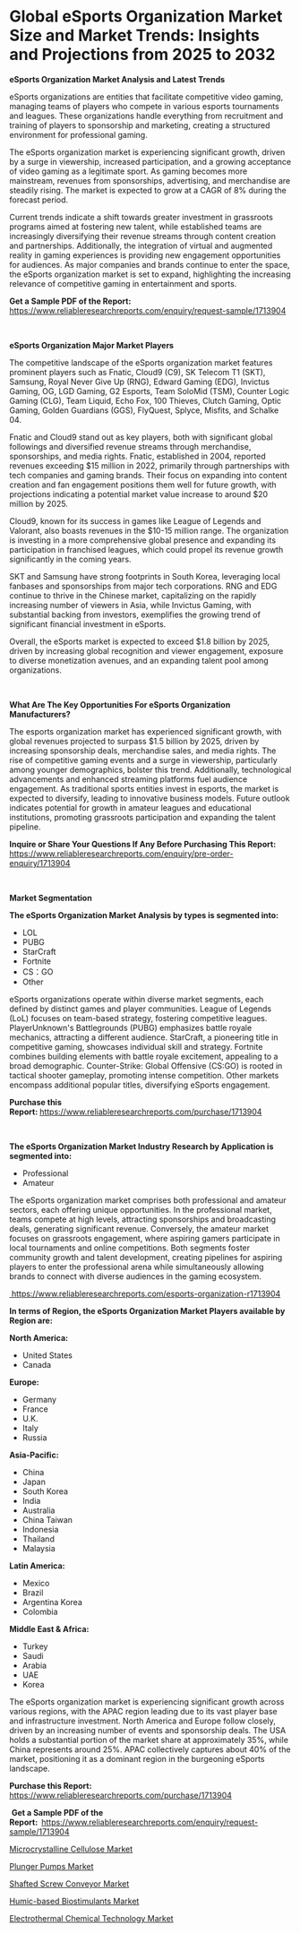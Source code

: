 <p><h1>Global eSports Organization Market Size and Market Trends: Insights and Projections from 2025 to 2032</h1></p><p><strong>eSports Organization Market Analysis and Latest Trends</strong></p>
<p><p>eSports organizations are entities that facilitate competitive video gaming, managing teams of players who compete in various esports tournaments and leagues. These organizations handle everything from recruitment and training of players to sponsorship and marketing, creating a structured environment for professional gaming. </p><p>The eSports organization market is experiencing significant growth, driven by a surge in viewership, increased participation, and a growing acceptance of video gaming as a legitimate sport. As gaming becomes more mainstream, revenues from sponsorships, advertising, and merchandise are steadily rising. The market is expected to grow at a CAGR of 8% during the forecast period. </p><p>Current trends indicate a shift towards greater investment in grassroots programs aimed at fostering new talent, while established teams are increasingly diversifying their revenue streams through content creation and partnerships. Additionally, the integration of virtual and augmented reality in gaming experiences is providing new engagement opportunities for audiences. As major companies and brands continue to enter the space, the eSports organization market is set to expand, highlighting the increasing relevance of competitive gaming in entertainment and sports.</p></p>
<p><strong>Get a Sample PDF of the Report:&nbsp;</strong> <a href="https://www.reliableresearchreports.com/enquiry/request-sample/1713904?utm_campaign=32&utm_medium=2&utm_source=Github&utm_content=ia&utm_term=11012025&utm_id=esports-organization">https://www.reliableresearchreports.com/enquiry/request-sample/1713904</a></p>
<p>&nbsp;</p>
<p><strong>eSports Organization Major Market Players</strong></p>
<p><p>The competitive landscape of the eSports organization market features prominent players such as Fnatic, Cloud9 (C9), SK Telecom T1 (SKT), Samsung, Royal Never Give Up (RNG), Edward Gaming (EDG), Invictus Gaming, OG, LGD Gaming, G2 Esports, Team SoloMid (TSM), Counter Logic Gaming (CLG), Team Liquid, Echo Fox, 100 Thieves, Clutch Gaming, Optic Gaming, Golden Guardians (GGS), FlyQuest, Splyce, Misfits, and Schalke 04. </p><p>Fnatic and Cloud9 stand out as key players, both with significant global followings and diversified revenue streams through merchandise, sponsorships, and media rights. Fnatic, established in 2004, reported revenues exceeding $15 million in 2022, primarily through partnerships with tech companies and gaming brands. Their focus on expanding into content creation and fan engagement positions them well for future growth, with projections indicating a potential market value increase to around $20 million by 2025.</p><p>Cloud9, known for its success in games like League of Legends and Valorant, also boasts revenues in the $10-15 million range. The organization is investing in a more comprehensive global presence and expanding its participation in franchised leagues, which could propel its revenue growth significantly in the coming years.</p><p>SKT and Samsung have strong footprints in South Korea, leveraging local fanbases and sponsorships from major tech corporations. RNG and EDG continue to thrive in the Chinese market, capitalizing on the rapidly increasing number of viewers in Asia, while Invictus Gaming, with substantial backing from investors, exemplifies the growing trend of significant financial investment in eSports.</p><p>Overall, the eSports market is expected to exceed $1.8 billion by 2025, driven by increasing global recognition and viewer engagement, exposure to diverse monetization avenues, and an expanding talent pool among organizations.</p></p>
<p>&nbsp;</p>
<p><strong>What Are The Key Opportunities For eSports Organization Manufacturers?</strong></p>
<p><p>The esports organization market has experienced significant growth, with global revenues projected to surpass $1.5 billion by 2025, driven by increasing sponsorship deals, merchandise sales, and media rights. The rise of competitive gaming events and a surge in viewership, particularly among younger demographics, bolster this trend. Additionally, technological advancements and enhanced streaming platforms fuel audience engagement. As traditional sports entities invest in esports, the market is expected to diversify, leading to innovative business models. Future outlook indicates potential for growth in amateur leagues and educational institutions, promoting grassroots participation and expanding the talent pipeline.</p></p>
<p><strong>Inquire or Share Your Questions If Any Before Purchasing This Report:</strong> <a href="https://www.reliableresearchreports.com/enquiry/pre-order-enquiry/1713904?utm_campaign=32&utm_medium=2&utm_source=Github&utm_content=ia&utm_term=11012025&utm_id=esports-organization">https://www.reliableresearchreports.com/enquiry/pre-order-enquiry/1713904</a></p>
<p>&nbsp;</p>
<p><strong>Market Segmentation</strong></p>
<p><strong>The eSports Organization Market Analysis by types is segmented into:</strong></p>
<p><ul><li>LOL</li><li>PUBG</li><li>StarCraft</li><li>Fortnite</li><li>CS：GO</li><li>Other</li></ul></p>
<p><p>eSports organizations operate within diverse market segments, each defined by distinct games and player communities. League of Legends (LoL) focuses on team-based strategy, fostering competitive leagues. PlayerUnknown's Battlegrounds (PUBG) emphasizes battle royale mechanics, attracting a different audience. StarCraft, a pioneering title in competitive gaming, showcases individual skill and strategy. Fortnite combines building elements with battle royale excitement, appealing to a broad demographic. Counter-Strike: Global Offensive (CS:GO) is rooted in tactical shooter gameplay, promoting intense competition. Other markets encompass additional popular titles, diversifying eSports engagement.</p></p>
<p><strong>Purchase this Report:&nbsp;</strong><a href="https://www.reliableresearchreports.com/purchase/1713904?utm_campaign=32&utm_medium=2&utm_source=Github&utm_content=ia&utm_term=11012025&utm_id=esports-organization">https://www.reliableresearchreports.com/purchase/1713904</a></p>
<p>&nbsp;</p>
<p><strong>The eSports Organization Market Industry Research by Application is segmented into:</strong></p>
<p><ul><li>Professional</li><li>Amateur</li></ul></p>
<p><p>The eSports organization market comprises both professional and amateur sectors, each offering unique opportunities. In the professional market, teams compete at high levels, attracting sponsorships and broadcasting deals, generating significant revenue. Conversely, the amateur market focuses on grassroots engagement, where aspiring gamers participate in local tournaments and online competitions. Both segments foster community growth and talent development, creating pipelines for aspiring players to enter the professional arena while simultaneously allowing brands to connect with diverse audiences in the gaming ecosystem.</p></p>
<p><a href="https://www.reliableresearchreports.com/esports-organization-r1713904?utm_campaign=32&utm_medium=2&utm_source=Github&utm_content=ia&utm_term=11012025&utm_id=esports-organization">&nbsp;https://www.reliableresearchreports.com/esports-organization-r1713904</a></p>
<p><strong>In terms of Region, the eSports Organization Market Players available by Region are:</strong></p>
<p>
    <p> <strong> North America: </strong>
        <ul>
            <li>United States</li>
            <li>Canada</li>
        </ul>
        </p> 
    <p> <strong> Europe: </strong>
        <ul>
            <li>Germany</li>
            <li>France</li>
            <li>U.K.</li>
            <li>Italy</li>
            <li>Russia</li>
        </ul>
        </p> 
    <p> <strong> Asia-Pacific: </strong>
        <ul>
            <li>China</li>
            <li>Japan</li>
            <li>South Korea</li>
            <li>India</li>
            <li>Australia</li>
            <li>China Taiwan</li>
            <li>Indonesia</li>
            <li>Thailand</li>
            <li>Malaysia</li>
        </ul>
        </p> 
    <p> <strong> Latin America: </strong>
        <ul>
            <li>Mexico</li>
            <li>Brazil</li>
            <li>Argentina Korea</li>
            <li>Colombia</li>
        </ul>
        </p> 
    <p> <strong> Middle East & Africa: </strong>
        <ul>
            <li>Turkey</li>
            <li>Saudi</li>
            <li>Arabia</li>
            <li>UAE</li>
            <li>Korea</li>
        </ul>
    </p>
    </p>
<p><p>The eSports organization market is experiencing significant growth across various regions, with the APAC region leading due to its vast player base and infrastructure investment. North America and Europe follow closely, driven by an increasing number of events and sponsorship deals. The USA holds a substantial portion of the market share at approximately 35%, while China represents around 25%. APAC collectively captures about 40% of the market, positioning it as a dominant region in the burgeoning eSports landscape.</p></p>
<p><strong>Purchase this Report: </strong><a href="https://www.reliableresearchreports.com/purchase/1713904?utm_campaign=32&utm_medium=2&utm_source=Github&utm_content=ia&utm_term=11012025&utm_id=esports-organization">https://www.reliableresearchreports.com/purchase/1713904</a></p>
<p>&nbsp;<strong>Get a Sample PDF of the Report:&nbsp;&nbsp;</strong><a href="https://www.reliableresearchreports.com/enquiry/request-sample/1713904?utm_campaign=32&utm_medium=2&utm_source=Github&utm_content=ia&utm_term=11012025&utm_id=esports-organization">https://www.reliableresearchreports.com/enquiry/request-sample/1713904</a></p>
<p><strong></strong></p>
<p><p><a href="https://github.com/gerdabatiskzv9/Market-Research-Report-List-1/blob/main/microcrystalline-cellulose-market.md?utm_campaign=32&utm_medium=2&utm_source=Github&utm_content=ia&utm_term=11012025&utm_id=esports-organization">Microcrystalline Cellulose Market</a></p><p><a href="https://github.com/justalichtenberger/Market-Research-Report-List-1/blob/main/plunger-pumps-market.md?utm_campaign=32&utm_medium=2&utm_source=Github&utm_content=ia&utm_term=11012025&utm_id=esports-organization">Plunger Pumps Market</a></p><p><a href="https://github.com/bensemilia864/Market-Research-Report-List-1/blob/main/shafted-screw-conveyor-market.md?utm_campaign=32&utm_medium=2&utm_source=Github&utm_content=ia&utm_term=11012025&utm_id=esports-organization">Shafted Screw Conveyor Market</a></p><p><a href="https://github.com/irfadac/Market-Research-Report-List-5/blob/main/humic-based-biostimulants-market.md?utm_campaign=32&utm_medium=2&utm_source=Github&utm_content=ia&utm_term=11012025&utm_id=esports-organization">Humic-based Biostimulants Market</a></p><p><a href="https://github.com/JakirUddin651/Market-Research-Report-List-1/blob/main/electrothermal-chemical-technology-market.md?utm_campaign=32&utm_medium=2&utm_source=Github&utm_content=ia&utm_term=11012025&utm_id=esports-organization">Electrothermal Chemical Technology Market</a></p></p>